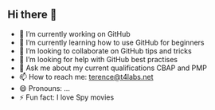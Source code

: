 ## Hi there 👋
- 🔭 I’m currently working on GitHub 
- 🌱 I’m currently learning how to use GitHub for beginners
- 👯 I’m looking to collaborate on GitHub tips and tricks
- 🤔 I’m looking for help with GitHub best practises
- 💬 Ask me about my current qualifications CBAP and PMP
- 📫 How to reach me: terence@t4labs.net
- 😄 Pronouns: ...
- ⚡ Fun fact: I love Spy movies

